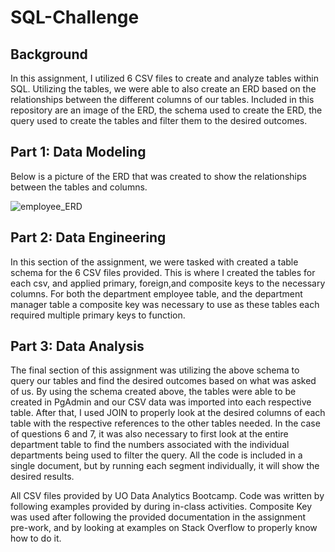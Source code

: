# SQL-Challenge

## Background 
In this assignment, I utilized 6 CSV files to create and analyze tables within SQL. Utilizing the tables, we were able to also create an ERD based on the relationships between the different columns of our tables. Included in this repository are an image of the ERD, the schema used to create the ERD, the query used to create the tables and filter them to the desired outcomes. 

## Part 1: Data Modeling
Below is a picture of the ERD that was created to show the relationships between the tables and columns. 

![employee_ERD](https://github.com/stoddow313/SQL-Challenge/assets/134353666/617ef14c-2160-452b-b64b-326c46a29518)


## Part 2: Data Engineering 
In this section of the assignment, we were tasked with created a table schema for the 6 CSV files provided. This is where I created the tables for each csv, and applied primary, foreign,and composite keys to the necessary columns. For both the department employee table, and the department manager table a composite key was necessary to use as these tables each required multiple primary keys to function. 

## Part 3: Data Analysis
The final section of this assignment was utilizing the above schema to query our tables and find the desired outcomes based on what was asked of us. By using the schema created above, the tables were able to be created in PgAdmin and our CSV data was imported into each respective table. After that, I used JOIN to properly look at the desired columns of each table with the respective references to the other tables needed. In the case of questions 6 and 7, it was also necessary to first look at the entire department table to find the numbers associated with the individual departments being used to filter the query. All the code is included in a single document, but by running each segment individually, it will show the desired results. 

All CSV files provided by UO Data Analytics Bootcamp. Code was written by following examples provided by during in-class activities. Composite Key was used after following the provided documentation in the assignment pre-work, and by looking at examples on Stack Overflow to properly know how to do it. 

